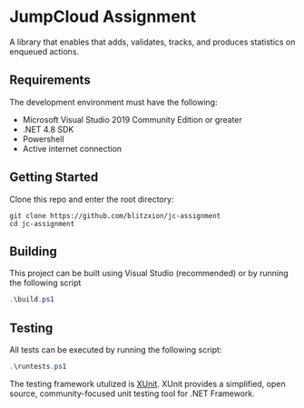 # JumpCloud Assignment

A library that enables that adds, validates, tracks, and produces statistics on enqueued actions.

## Requirements

The development environment must have the following:

- Microsoft Visual Studio 2019 Community Edition or greater
- .NET 4.8 SDK
- Powershell
- Active internet connection

## Getting Started

Clone this repo and enter the root directory:
```shell
git clone https://github.com/blitzxion/jc-assignment
cd jc-assignment
```

## Building

This project can be built using Visual Studio (recommended) or by running the following script
```powershell
.\build.ps1
```

## Testing

All tests can be executed by running the following script:

```powershell
.\runtests.ps1
```

The testing framework utulized is [XUnit](https://xunit.net/). XUnit provides a simplified, open source, community-focused unit testing tool for .NET Framework.